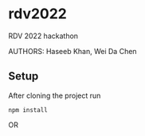 # rdv2022
RDV 2022 hackathon

AUTHORS: Haseeb Khan, Wei Da Chen

## Setup
After cloning the project run 
```
npm install
```
OR
